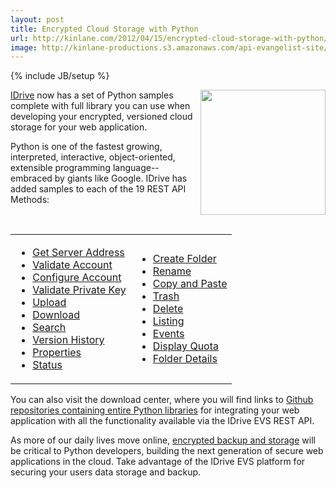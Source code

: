 ```yaml
---
layout: post
title: Encrypted Cloud Storage with Python
url: http://kinlane.com/2012/04/15/encrypted-cloud-storage-with-python/
image: http://kinlane-productions.s3.amazonaws.com/api-evangelist-site/blog/python-logo.jpg
---
```

{% include JB/setup %}
<p>
     <img src="http://kinlane-productions.s3.amazonaws.com/IDrive/idrive-python.png"  width="200" align="right" />
</p>
<p>
     <a title="IDrive" href="http://www.idrive.com/">IDrive</a> now has a set of Python samples complete with full library you can use when developing your encrypted, versioned cloud storage for your web application.
</p>
<p>
     Python is one of the fastest growing, interpreted, interactive, object-oriented, extensible programming language--embraced by giants like Google. IDrive has added samples to each of the 19 REST API Methods:
</p>
<p>
      
</p>
<table cellspacing="5" cellpadding="5" width="100%" align="center">
     <tbody>
          <tr>
               <td>
                    <ul>
                         <li>
                              <a href="http://evs.idrive.com/web-get-server-address-api.htm">Get Server Address</a>
                         </li>
                         <li>
                              <a href="http://evs.idrive.com/web-validate-account-api.htm">Validate Account</a>
                         </li>
                         <li>
                              <a href="http://evs.idrive.com/web-configure-account-api.htm">Configure Account</a>
                         </li>
                         <li>
                              <a href="http://evs.idrive.com/web-validate-enc-api.htm">Validate Private Key</a>
                         </li>
                         <li>
                              <a href="http://evs.idrive.com/web-file-upload-api.htm">Upload</a>
                         </li>
                         <li>
                              <a href="http://evs.idrive.com/web-download-restore-api.htm">Download</a>
                         </li>
                         <li>
                              <a href="http://evs.idrive.com/web-search-api.htm">Search</a>
                         </li>
                         <li>
                              <a href="http://evs.idrive.com/web-version-history-api.htm">Version History</a>
                         </li>
                         <li>
                              <a href="http://evs.idrive.com/web-properties-api.htm">Properties</a>
                         </li>
                         <li>
                              <a href="http://evs.idrive.com/web-status-api.htm">Status</a>
                         </li>
                    </ul>
               </td>
               <td>
                    <ul>
                         <li>
                              <a href="http://evs.idrive.com/web-create-folder-api.htm">Create Folder</a>
                         </li>
                         <li>
                              <a href="http://evs.idrive.com/web-rename-folder-api.htm">Rename</a>
                         </li>
                         <li>
                              <a href="http://evs.idrive.com/web-copy-paste-api.htm">Copy and Paste</a>
                         </li>
                         <li>
                              <a href="http://evs.idrive.com/web-trash-api.htm">Trash</a>
                         </li>
                         <li>
                              <a href="http://evs.idrive.com/web-delete-api.htm">Delete</a>
                         </li>
                         <li>
                              <a href="http://evs.idrive.com/web-listing-api.htm">Listing</a>
                         </li>
                         <li>
                              <a href="http://evs.idrive.com/web-events-api.htm">Events</a>
                         </li>
                         <li>
                              <a href="http://evs.idrive.com/web-quota-usage-api.htm">Display Quota</a>
                         </li>
                         <li>
                              <a href="http://evs.idrive.com/web-folder-details-api.htm">Folder Details</a>
                         </li>
                    </ul>
               </td>
          </tr>
     </tbody>
</table>
<p>
     You can also visit the download center, where you will find links to <a title="Github repositories containing entire Python libraries" href="https://github.com/idrivevangelist/IDrive-Encrypted-File-System--EVS--REST-API-python-Library">Github repositories containing entire Python libraries</a> for integrating your web application with all the functionality available via the IDrive EVS REST API.
</p>
<p>
     As more of our daily lives move online, <a title="encrypted backup and storage" href="http://evs.idrive.com/">encrypted backup and storage</a> will be critical to Python developers, building the next generation of secure web applications in the cloud. Take advantage of the IDrive EVS platform for securing your users data storage and backup.
</p>